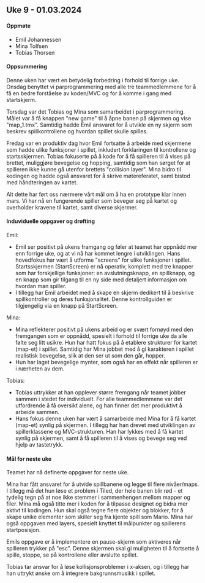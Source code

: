 ## Uke 9 - 01.03.2024

#### Oppmøte
- Emil Johannessen
- Mina Tolfsen
- Tobias Thorsen

#### Oppsummering
Denne uken har vært en betydelig forbedring i forhold til forrige uke. Onsdag benyttet vi parprogrammering med alle tre teammedlemmene for å få en bedre forståelse av koden/MVC og for å komme i gang med startskjerm.

Torsdag var det Tobias og Mina som samarbeidet i parprogrammering. Målet var å få knappen "new game" til å åpne banen på skjermen og vise "map_1.tmx". Samtidig hadde Emil ansvaret for å utvikle en ny skjerm som beskrev spillkontrollene og hvordan spillet skulle spilles.

Fredag var en produktiv dag hvor Emil fortsatte å arbeide med skjermene som hadde ulike funksjoner i spillet, inkludert forklaringen til kontrollene og startsskjermen. Tobias fokuserte på å kode for å få spilleren til å vises på brettet, muliggjøre bevegelse og hopping, samtidig som han sørget for at spilleren ikke kunne gå utenfor brettets "collision layer". 
Mina bidro til kodingen og hadde også ansvaret for å skrive møtereferatet, samt bistod med håndteringen av kartet.

Alt dette har ført oss nærmere vårt mål om å ha en prototype klar innen mars. Vi har nå en fungerende spiller som beveger seg på kartet og overholder kravene til kartet, samt diverse skjermer.


#### Induviduelle oppgaver og drøfting
Emil:
- Emil ser positivt på ukens framgang og føler at teamet har oppnådd mer enn forrige uke, og at vi nå har kommet lengre i utviklingen. Hans hovedfokus har vært å utforme "screens" for ulike funksjoner i spillet. Startsskjermen (StartScreen) er nå operativ, komplett med tre knapper som har forskjellige funksjoner: en avslutningsknapp, en spillknapp, og en knapp som gir tilgang til en ny side med detaljert informasjon om hvordan man spiller.
- I tillegg har Emil arbeidet med å skape en skjerm dedikert til å beskrive spillkontroller og deres funksjonalitet. Denne kontrollguiden er tilgjengelig via en knapp på StartScreen.

Mina:
- Mina reflekterer positivt på ukens arbeid og er svært fornøyd med den fremgangen som er oppnådd, spesielt i forhold til forrige uke da alle følte seg litt usikre. Hun har hatt fokus på å etablere strukturer for kartet (map-et) i spillet. Samtidig har Mina jobbet med å gi karakteren i spillet realistisk bevegelse, slik at den ser ut som den går, hopper.
- Hun har laget bevegelige mynter, som også har en effekt når spilleren er i nærheten av dem.


Tobias:
- Tobias uttrykker at han opplever større fremgang når teamet jobber sammen i stedet for individuelt. For alle teammedlemmene var det utfordrende å få oversikt alene, og han finner det mer produktivt å arbeide sammen.
- Hans fokus denne uken har vært å samarbeide med Mina for å få kartet (map-et) synlig på skjermen. I tillegg har han drevet med utviklingen av spillerklassene og MVC-strukturen. Han har lykkes med å få kartet synlig på skjermen, samt å få spilleren til å vises og bevege seg ved hjelp av tastetrykk.


#### Mål for neste uke

Teamet har nå definerte oppgaver for neste uke. 

Mina har fått ansvaret for å utvide spillbanene og legge til flere nivåer/maps. I tillegg må det hun løse et problem i Tiled, der hele banen blir rød - et tydelig tegn på at noe ikke stemmer i sammenhengen mellom mapper og filer. Mina må også titte mer i koden for å tilpasse designet og bidra mer aktivt til kodingen. Hun skal også tegne flere objekter og blokker, for å skape unike elementer som skiller seg fra kjente spill som Mario.
Mina har også oppgaven med layers, spesielt knyttet til målpunkter og spillerens startposisjon.


Emils oppgave er å implementere en pause-skjerm som aktiveres når spilleren trykker på "esc". Denne skjermen skal gi muligheten til å fortsette å spille, stoppe, se på kontrollene eller avslutte spillet.


Tobias tar ansvar for å løse kollisjonsproblemer i x-aksen, og i tillegg har han uttrykt ønske om å integrere bakgrunnsmusikk i spillet.
